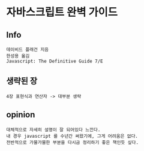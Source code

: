# 자바스크립트 완벽 가이드

## Info

```
데이비드 플래건 지음
한성용 옮김
Javascript: The Definitive Guide 7/E
```

## 생략된 장

```
4장 표현식과 연산자 -> 대부분 생략
```

## opinion

```
대체적으로 자세히 설명이 잘 되어있다 느낀다.
내 경우 javascript 를 수년간 써왔기에, 그게 어려움은 없다.
전반적으로 가물가물한 부분을 다시금 정리하기 좋은 책인듯 싶다.
```
